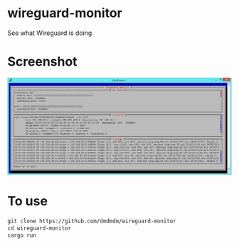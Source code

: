 # wireguard-monitor
See what Wireguard is doing

# Screenshot
![Screenshot](wireguard-monitor.png)

# To use
    git clone https://github.com/dmdmdm/wireguard-monitor
    cd wireguard-monitor
    cargo run

